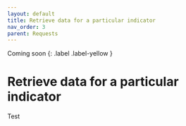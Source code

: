 ```yaml
---
layout: default
title: Retrieve data for a particular indicator
nav_order: 3
parent: Requests
---
```

Coming soon
{: .label .label-yellow }

# Retrieve data for a particular indicator
Test